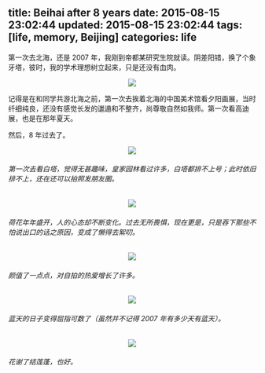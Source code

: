 title: Beihai after 8 years
date: 2015-08-15 23:02:44
updated: 2015-08-15 23:02:44
tags: [life, memory, Beijing]
categories: life
---

第一次去北海，还是 2007 年，我刚到帝都某研究生院就读。阴差阳错，换了个象牙塔，彼时，我的学术理想树立起来，只是还没有血肉。

<div align=center>
<img src="http://daweih.github.io/images/beihai0.jpg">
</div>

记得是在和同学共游北海之前，第一次去挨着北海的中国美术馆看夕阳画展，当时纤细纯良，还没有感觉长发的邋遢和不整齐，尚尊敬自然如我师。第一次看高迪展，也是在那年夏天。

然后，8 年过去了。


<div align=center>
<img src="http://daweih.github.io/images/beihai1.jpg">
</div>

###### 第一次去看白塔，觉得无甚趣味，皇家园林看过许多，白塔都排不上号；此时依旧排不上，还在还可以拍照发朋友圈。

<div align=center>
<img src="http://daweih.github.io/images/beihai2.jpg">
</div>

###### 荷花年年盛开，人的心态却不断变化。过去无所畏惧，现在更是，只是吞下那些不怕说出口的话之原因，变成了懒得去絮叨。

<div align=center>
<img src="http://daweih.github.io/images/beihai3.jpg">
</div>

###### 颜值了一点点，对自拍的热爱增长了许多。

<div align=center>
<img src="http://daweih.github.io/images/beihai4.jpg">
</div>

###### 蓝天的日子变得屈指可数了（虽然并不记得 2007 年有多少天有蓝天）。

<div align=center>
<img src="http://daweih.github.io/images/beihai5.jpg">
</div>

###### 花谢了结莲蓬，也好。